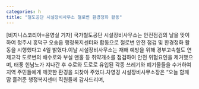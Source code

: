 ```yaml
---
categories: h
title: "철도공단 시설장비사무소 철로변 환경정화 활동"
---
```

[비지니스코리아=윤영실 기자] 국가철도공단 시설장비사무소는 안전점검의 날을 맞이하여 청주시 흥덕구 오송읍 행정복지센터와 합동으로 철로변 안전 점검 및 환경정화 활동을 시행했다고 4일 밝혔다.이날 시설장비사무소는 재해 예방을 위해 경부고속철도 연제교각 도로변의 배수로와 부실 맨홀 등 취약개소를 점검하여 안전 위험요인을 제거했으며, 태풍 힌남노가 지나간 후 수로와 도로로 유입된 각종 쓰레기와 폐기물들을 수거하여 지역 주민들에게 깨끗한 환경을 되찾아 주었다.차영경 시설장비사무소장은 “오늘 함께 땀 흘려준 행정복지센터 직원들께 감사드리며,